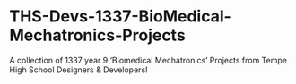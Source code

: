 # THS-Devs-1337-BioMedical-Mechatronics-Projects
A collection of 1337 year 9 ‘Biomedical Mechatronics’ Projects from Tempe High School Designers &amp; Developers!

